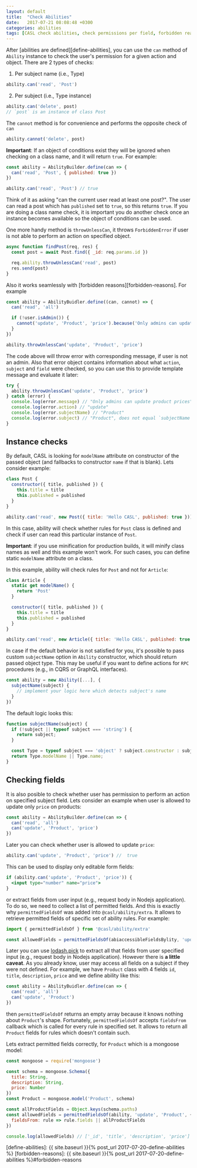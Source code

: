 ```yaml
---
layout: default
title:  "Check Abilities"
date:   2017-07-21 08:08:48 +0300
categories: abilities
tags: [CASL check abilities, check permissions per field, forbidden reasons]
---
```


After [abilities are defined][define-abilities], you can use the `can` method of `Ability` instance to check the user's permission for a given action and object.
There are 2 types of checks:
1. Per subject name (i.e., Type)

```js
ability.can('read', 'Post')
```

2. Per subject (i.e., Type instance)

```js
ability.can('delete', post)
// `post` is an instance of class Post
```

The `cannot` method is for convenience and performs the opposite check of `can`

```js
ability.cannot('delete', post)
```

**Important**: If an object of conditions exist they will be ignored when checking on a class name, and it will return `true`. For example:

```js
const ability = AbilityBuilder.define(can => {
  can('read', 'Post', { published: true })
})

ability.can('read', 'Post') // true
```

Think of it as asking "can the current user read at least one post?". The user can read a post which has `published` set to `true`, so this returns `true`. If you are doing a class name check, it is important you do another check once an instance becomes available so the object of conditions can be used.

One more handy method is `throwUnlessCan`, it throws `ForbiddenError` if user is not able to perform an action on specified object.

```js
async function findPost(req, res) {
  const post = await Post.find({ _id: req.params.id })

  req.ability.throwUnlessCan('read', post)
  res.send(post)
}
```

Also it works seamlessly with [forbidden reasons][forbidden-reasons]. For example

```js
const ability = AbilityBuidler.define((can, cannot) => {
  can('read', 'all')

  if (!user.isAdmin()) {
    cannot('update', 'Product', 'price').because('Only admins can update product prices')
  }
})

ability.throwUnlessCan('update', 'Product', 'price')
```

The code above will throw error with corresponding message, if user is not an admin.
Also that error object contains information about what `action`, `subject` and `field` were checked, so you can use this to provide template message and evaluate it later:

```js
try {
  ability.throwUnlessCan('update', 'Product', 'price')
} catch (error) {
  console.log(error.message) // "Only admins can update product prices"
  console.log(error.action) // "update"
  console.log(error.subjectName) // "Product"
  console.log(error.subject) // "Product", does not equal `subjectName` when check on instance
}
```

## Instance checks

By default, CASL is looking for `modelName` attribute on constructor of the passed object (and fallbacks to constructor `name` if that is blank). Lets consider example:

```js
class Post {
  constructor({ title, published }) {
    this.title = title
    this.published = published
  }
}

ability.can('read', new Post({ title: 'Hello CASL', published: true }))
```

In this case, ability will check whether rules for `Post` class is defined and check if user can read this particular instance of `Post`.

**Important**: if you use minification for production builds, it will minify class names as well and this example won't work. For such cases, you can define static `modelName` attribute on a class.

In this example, ability will check rules for `Post` and not for `Article`:

```js
class Article {
  static get modelName() {
    return 'Post'
  }

  constructor({ title, published }) {
    this.title = title
    this.published = published
  }
}

ability.can('read', new Article({ title: 'Hello CASL', published: true }))
```

In case if the default behavior is not satisfied for you, it's possible to pass custom `subjectName` option in `Ability` constructor, which should return passed object type. This may be useful if you want to define actions for `RPC` procedures (e.g., in CQRS or GraphQL interfaces).

```js
const ability = new Ability([...], {
  subjectName(subject) {
    // implement your logic here which detects subject's name
  }
})
```

The default logic looks this:

```js
function subjectName(subject) {
  if (!subject || typeof subject === 'string') {
    return subject;
  }

  const Type = typeof subject === 'object' ? subject.constructor : subject;
  return Type.modelName || Type.name;
}
```

## Checking fields

It is also posible to check whether user has permission to perform an action on specified subject field. Lets consider an example when user is allowed to update only `price` on products:

```js
const ability = AbilityBuilder.define(can => {
  can('read', 'all')
  can('update', 'Product', 'price')
})
```

Later you can check whether user is allowed to update `price`:

```js
ability.can('update', 'Product', 'price') //  true
```

This can be used to display only editable form fields:

```jsx
if (ability.can('update', 'Product', 'price')) {
  <input type="number" name="price">
}
```

or extract fields from user input (e.g., request body in Nodejs application). To do so, we need to collect a list of permitted fields. And this is exactly why `permittedFieldsOf` was added into `@casl/ability/extra`. It allows to retrieve permitted fields of specific set of ability rules. For example:

```js
import { permittedFieldsOf } from '@casl/ability/extra'

const allowedFields = permittedFieldsOf(abiaccessibleFieldsBylity, 'update', 'Product')
```

Later you can use [lodash.pick](https://lodash.com/docs/4.17.5#pick) to extract all that fields from user specified input (e.g., request body in Nodejs application). However there is **a little caveat**. As you already know, user may access all fields on a subject if they were not defined. For example, we have `Product` class with 4 fields `id`, `title`, `description`, `price` and we define ability like this:

```js
const ability = AbilityBuidler.define(can => {
  can('read', 'all')
  can('update', 'Product')
})
```

then `permittedFieldsOf` returns an empty array because it knows nothing about `Product`'s shape.
Fortunately, `permittedFieldsOf` accepts `fieldsFrom` callback which is called for every rule in specified set. It allows to return all `Product` fields for rules which doesn't contain such.

Lets extract permitted fields correctly, for `Product` which is a mongoose model:

```js
const mongoose = require('mongoose')

const schema = mongoose.Schema({
  title: String,
  description: String,
  price: Number
})
const Product = mongoose.model('Product', schema)

const allProductFields = Object.keys(schema.paths)
const allowedFields = permittedFieldsOf(ability, 'update', 'Product', {
  fieldsFrom: rule => rule.fields || allProductFields
})

console.log(allowedFields) // ['_id', 'title', 'description', 'price']
```

[define-abilities]: {{ site.baseurl }}{% post_url 2017-07-20-define-abilities %}
[forbidden-reasons]: {{ site.baseurl }}{% post_url 2017-07-20-define-abilities %}#forbidden-reasons
